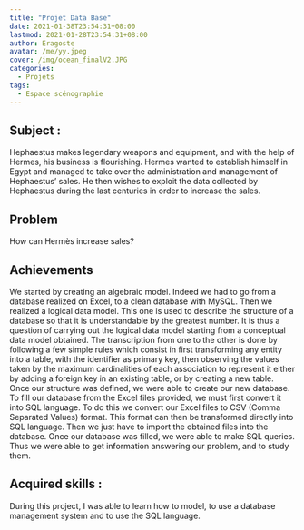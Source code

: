 ```yaml
---
title: "Projet Data Base"
date: 2021-01-38T23:54:31+08:00
lastmod: 2021-01-28T23:54:31+08:00
author: Eragoste
avatar: /me/yy.jpeg
cover: /img/ocean_finalV2.JPG
categories:
  - Projets
tags:
  - Espace scénographie
---
```



<!--more-->

## Subject :
Hephaestus makes legendary weapons and equipment, and with the help of Hermes, his business is flourishing. Hermes wanted to establish himself in Egypt and managed to take over the administration and management of Hephaestus’ sales. He then wishes to exploit the data collected by Hephaestus during the last centuries in order to increase the sales.
 
 
##  Problem 

How can Hermès increase sales? 

##  Achievements 

We started by creating an algebraic model. Indeed we had to go from a database realized on Excel, to a clean database with MySQL. Then we realized a logical data model. This one is used to describe the structure of a database so that it is understandable by the greatest number. It is thus a question of carrying out the logical data model starting from a conceptual data model obtained. The transcription from one to the other is done by following a few simple rules which consist in first transforming any entity into a table, with the identifier as primary key, then observing the values taken by the maximum cardinalities of each association to represent it either by adding a foreign key in an existing table, or by creating a new table. Once our structure was defined, we were able to create our new database. To fill our database from the Excel files provided, we must first convert it into SQL language. To do this we convert our Excel files to CSV (Comma Separated Values) format. This format can then be transformed directly into SQL language. Then we just have to import the obtained files into the database. Once our database was filled, we were able to make SQL queries. Thus we were able to get information answering our problem, and to study them.


## Acquired skills :

During this project, I was able to learn how to model, to use a database management system and to use the SQL language.

